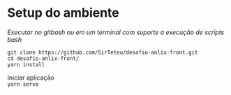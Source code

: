 # Setup do ambiente

*Executar no gitbash ou em um terminal com suporte a execução de scripts bash*
````
git clone https://github.com/SirTeteu/desafio-anlix-front.git
cd desafio-anlix-front/
yarn install
````

Iniciar aplicação  
``yarn serve``
